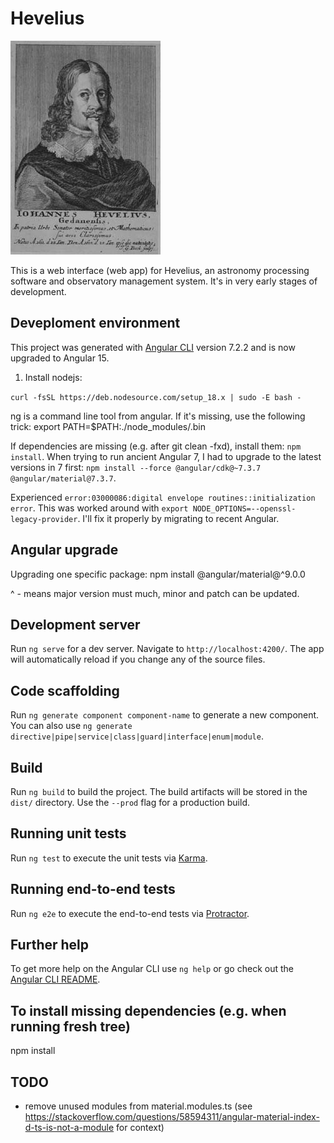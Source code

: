 # Hevelius

![Hevelius](src/assets/images/hevelius.jpg)

This is a web interface (web app) for Hevelius, an astronomy processing software and observatory management system.
It's in very early stages of development.

## Deveploment environment

This project was generated with [Angular CLI](https://github.com/angular/angular-cli) version 7.2.2 and is now upgraded to Angular 15.

1. Install nodejs:

```curl -fsSL https://deb.nodesource.com/setup_18.x | sudo -E bash - ```

ng is a command line tool from angular. If it's missing, use the following
trick: export PATH=$PATH:./node_modules/.bin

If dependencies are missing (e.g. after git clean -fxd), install them: `npm
install`. When trying to run ancient Angular 7, I had to upgrade to the latest
versions in 7 first: `npm install --force @angular/cdk@~7.3.7
@angular/material@7.3.7`.

Experienced `error:03000086:digital envelope routines::initialization error`.
This was worked around with `export NODE_OPTIONS=--openssl-legacy-provider`.
I'll fix it properly by migrating to recent Angular.

## Angular upgrade

Upgrading one specific package: npm install @angular/material@^9.0.0

^ - means major version must much, minor and patch can be updated.


## Development server

Run `ng serve` for a dev server. Navigate to `http://localhost:4200/`. The app will automatically reload if you change any of the source files.

## Code scaffolding

Run `ng generate component component-name` to generate a new component. You can also use `ng generate directive|pipe|service|class|guard|interface|enum|module`.

## Build

Run `ng build` to build the project. The build artifacts will be stored in the `dist/` directory. Use the `--prod` flag for a production build.

## Running unit tests

Run `ng test` to execute the unit tests via [Karma](https://karma-runner.github.io).

## Running end-to-end tests

Run `ng e2e` to execute the end-to-end tests via [Protractor](http://www.protractortest.org/).

## Further help

To get more help on the Angular CLI use `ng help` or go check out the [Angular CLI README](https://github.com/angular/angular-cli/blob/master/README.md).

## To install missing dependencies (e.g. when running fresh tree)

npm install

## TODO

- remove unused modules from material.modules.ts (see
  https://stackoverflow.com/questions/58594311/angular-material-index-d-ts-is-not-a-module
  for context)
